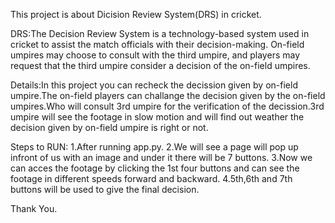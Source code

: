 This project is about Dicision Review System(DRS) in cricket.

DRS:The Decision Review System is a technology-based system used in cricket to assist the match officials with their decision-making. 
    On-field umpires may choose to consult with the third umpire, and players may request that the third umpire consider a decision of the 
    on-field umpires.

Details:In this project you can recheck the decission given by on-field umpire.The on-field players can challange the decision given by the 
        on-field umpires.Who will consult 3rd umpire for the verification of the decission.3rd umpire will see the footage in slow motion 
        and will find out weather the decision given by on-field umpire is right or not.

Steps to RUN:
1.After running app.py.
2.We will see a page will pop up infront of us with an image and under it there will be 7 buttons.
3.Now we can acces the footage by clicking the 1st four buttons and can see the footage in different speeds forward and backward.
4.5th,6th and 7th buttons will be used to give the final decision.

Thank You.